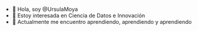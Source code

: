 - 👋 Hola, soy @UrsulaMoya
- 👀 Estoy interesada en Ciencia de Datos e Innovación
- 🌱 Actualmente me encuentro aprendiendo, aprendiendo y aprendiendo


<!---
UrsulaMoya/UrsulaMoya is a ✨ special ✨ repository because its `README.md` (this file) appears on your GitHub profile.
You can click the Preview link to take a look at your changes.
--->
